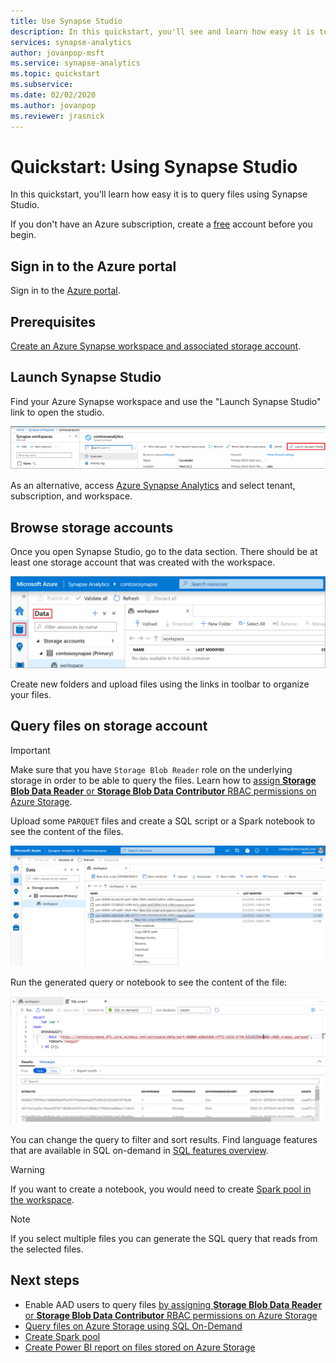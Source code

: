 ```yaml
---
title: Use Synapse Studio
description: In this quickstart, you'll see and learn how easy it is to query various types of files using Synapse Studio.
services: synapse-analytics
author: jovanpop-msft
ms.service: synapse-analytics
ms.topic: quickstart
ms.subservice:
ms.date: 02/02/2020
ms.author: jovanpop
ms.reviewer: jrasnick
---
```


# Quickstart: Using Synapse Studio

In this quickstart, you'll learn how easy it is to query files using Synapse Studio.

If you don't have an Azure subscription, create a [free](https://azure.microsoft.com/free/) account before you begin.

## Sign in to the Azure portal

Sign in to the [Azure portal](https://portal.azure.com/).

## Prerequisites

[Create an Azure Synapse workspace and associated storage account](quickstart-create-workspace.md).

## Launch Synapse Studio

Find your Azure Synapse workspace and use the "Launch Synapse Studio" link to open the studio.

![Launch Synapse Studio](./media/quickstart-synapse-studio/launch-synapse-workspace.png)

As an alternative, access [Azure Synapse Analytics](https://web.azuresynapse.net) and select tenant, subscription, and workspace.

## Browse storage accounts

Once you open Synapse Studio, go to the data section. There should be at least one storage account that was created with the workspace.

![Browse files on storage](./media/quickstart-synapse-studio/browse-files-on-storage.png)

Create new folders and upload files using the links in toolbar to organize your files.

## Query files on storage account

> [!IMPORTANT]
> Make sure that you have `Storage Blob Reader` role on the underlying storage in order to be able to query the files. Learn how to [assign **Storage Blob Data Reader** or **Storage Blob Data Contributor** RBAC permissions on Azure Storage](../storage/common/storage-auth-aad-rbac-portal.md#assign-a-built-in-rbac-role).

Upload some `PARQUET` files and create a SQL script or a Spark notebook to see the content of the files.

![Query files on storage](./media/quickstart-synapse-studio/query-files-on-storage.png)

Run the generated query or notebook to see the content of the file:

![See the content of file](./media/quickstart-synapse-studio/query-files-on-storage-result.png)

You can change the query to filter and sort results. Find language features that are available in SQL on-demand in [SQL features overview](sql-analytics/overview-features.md).

> [!WARNING]
> If you want to create a notebook, you would need to create [Spark pool in the workspace](spark/apache-spark-notebook-create-spark-use-sql.md).

> [!NOTE]
> If you select multiple files you can generate the SQL query that reads from the selected files.

## Next steps

- Enable AAD users to query files [by assigning **Storage Blob Data Reader** or **Storage Blob Data Contributor** RBAC permissions on Azure Storage](../storage/common/storage-auth-aad-rbac-portal.md#assign-a-built-in-rbac-role) 
- [Query files on Azure Storage using SQL On-Demand](sql-analytics/quickstart-sql-on-demand.md)
- [Create Spark pool](spark/apache-spark-notebook-create-spark-use-sql.md)
- [Create Power BI report on files stored on Azure Storage](sql-analytics/tutorial-connect-power-bi-desktop.md)
